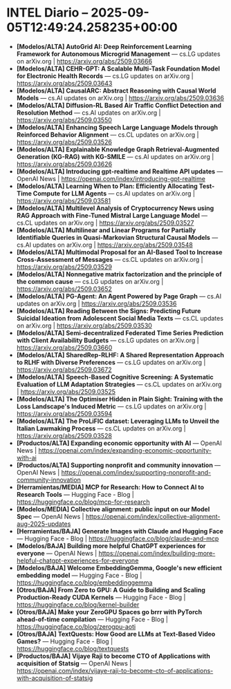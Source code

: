 # INTEL Diario – 2025-09-05T12:49:24.258235+00:00

- **[Modelos/ALTA] AutoGrid AI: Deep Reinforcement Learning Framework for Autonomous Microgrid Management** — cs.LG updates on arXiv.org | https://arxiv.org/abs/2509.03666
- **[Modelos/ALTA] CEHR-GPT: A Scalable Multi-Task Foundation Model for Electronic Health Records** — cs.LG updates on arXiv.org | https://arxiv.org/abs/2509.03643
- **[Modelos/ALTA] CausalARC: Abstract Reasoning with Causal World Models** — cs.AI updates on arXiv.org | https://arxiv.org/abs/2509.03636
- **[Modelos/ALTA] Diffusion-RL Based Air Traffic Conflict Detection and Resolution Method** — cs.AI updates on arXiv.org | https://arxiv.org/abs/2509.03550
- **[Modelos/ALTA] Enhancing Speech Large Language Models through Reinforced Behavior Alignment** — cs.CL updates on arXiv.org | https://arxiv.org/abs/2509.03526
- **[Modelos/ALTA] Explainable Knowledge Graph Retrieval-Augmented Generation (KG-RAG) with KG-SMILE** — cs.AI updates on arXiv.org | https://arxiv.org/abs/2509.03626
- **[Modelos/ALTA] Introducing gpt-realtime and Realtime API updates** — OpenAI News | https://openai.com/index/introducing-gpt-realtime
- **[Modelos/ALTA] Learning When to Plan: Efficiently Allocating Test-Time Compute for LLM Agents** — cs.AI updates on arXiv.org | https://arxiv.org/abs/2509.03581
- **[Modelos/ALTA] Multilevel Analysis of Cryptocurrency News using RAG Approach with Fine-Tuned Mistral Large Language Model** — cs.CL updates on arXiv.org | https://arxiv.org/abs/2509.03527
- **[Modelos/ALTA] Multilinear and Linear Programs for Partially Identifiable Queries in Quasi-Markovian Structural Causal Models** — cs.AI updates on arXiv.org | https://arxiv.org/abs/2509.03548
- **[Modelos/ALTA] Multimodal Proposal for an AI-Based Tool to Increase Cross-Assessment of Messages** — cs.CL updates on arXiv.org | https://arxiv.org/abs/2509.03529
- **[Modelos/ALTA] Nonnegative matrix factorization and the principle of the common cause** — cs.LG updates on arXiv.org | https://arxiv.org/abs/2509.03652
- **[Modelos/ALTA] PG-Agent: An Agent Powered by Page Graph** — cs.AI updates on arXiv.org | https://arxiv.org/abs/2509.03536
- **[Modelos/ALTA] Reading Between the Signs: Predicting Future Suicidal Ideation from Adolescent Social Media Texts** — cs.CL updates on arXiv.org | https://arxiv.org/abs/2509.03530
- **[Modelos/ALTA] Semi-decentralized Federated Time Series Prediction with Client Availability Budgets** — cs.LG updates on arXiv.org | https://arxiv.org/abs/2509.03660
- **[Modelos/ALTA] SharedRep-RLHF: A Shared Representation Approach to RLHF with Diverse Preferences** — cs.LG updates on arXiv.org | https://arxiv.org/abs/2509.03672
- **[Modelos/ALTA] Speech-Based Cognitive Screening: A Systematic Evaluation of LLM Adaptation Strategies** — cs.CL updates on arXiv.org | https://arxiv.org/abs/2509.03525
- **[Modelos/ALTA] The Optimiser Hidden in Plain Sight: Training with the Loss Landscape's Induced Metric** — cs.LG updates on arXiv.org | https://arxiv.org/abs/2509.03594
- **[Modelos/ALTA] The ProLiFIC dataset: Leveraging LLMs to Unveil the Italian Lawmaking Process** — cs.CL updates on arXiv.org | https://arxiv.org/abs/2509.03528
- **[Productos/ALTA] Expanding economic opportunity with AI** — OpenAI News | https://openai.com/index/expanding-economic-opportunity-with-ai
- **[Productos/ALTA] Supporting nonprofit and community innovation** — OpenAI News | https://openai.com/index/supporting-nonprofit-and-community-innovation
- **[Herramientas/MEDIA] MCP for Research: How to Connect AI to Research Tools** — Hugging Face - Blog | https://huggingface.co/blog/mcp-for-research
- **[Modelos/MEDIA] Collective alignment: public input on our Model Spec** — OpenAI News | https://openai.com/index/collective-alignment-aug-2025-updates
- **[Herramientas/BAJA] Generate Images with Claude and Hugging Face** — Hugging Face - Blog | https://huggingface.co/blog/claude-and-mcp
- **[Modelos/BAJA] Building more helpful ChatGPT experiences for everyone** — OpenAI News | https://openai.com/index/building-more-helpful-chatgpt-experiences-for-everyone
- **[Modelos/BAJA] Welcome EmbeddingGemma, Google's new efficient embedding model** — Hugging Face - Blog | https://huggingface.co/blog/embeddinggemma
- **[Otros/BAJA] From Zero to GPU: A Guide to Building and Scaling Production-Ready CUDA Kernels** — Hugging Face - Blog | https://huggingface.co/blog/kernel-builder
- **[Otros/BAJA] Make your ZeroGPU Spaces go brrr with PyTorch ahead-of-time compilation** — Hugging Face - Blog | https://huggingface.co/blog/zerogpu-aoti
- **[Otros/BAJA] TextQuests: How Good are LLMs at Text-Based Video Games?** — Hugging Face - Blog | https://huggingface.co/blog/textquests
- **[Productos/BAJA] Vijaye Raji to become CTO of Applications with acquisition of Statsig** — OpenAI News | https://openai.com/index/vijaye-raji-to-become-cto-of-applications-with-acquisition-of-statsig
